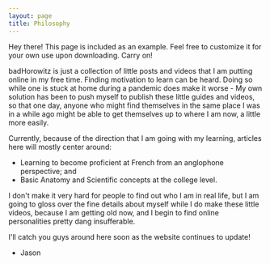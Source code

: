 ```yaml
---
layout: page
title: Philosophy
---
```


<p class="message">
  Hey there! This page is included as an example. Feel free to customize it for your own use upon downloading. Carry on!
</p>

badHorowitz is just a collection of little posts and videos that I am putting online in my free time. Finding motivation to learn can be heard. Doing so while one is stuck at home during a pandemic does make it worse - My own solution has been to push myself to publish these little guides and videos, so that one day, anyone who might find themselves in the same place I was in a while ago might be able to get themselves up to where I am now, a little more easily.

Currently, because of the direction that I am going with my learning, articles here will mostly center around:

* Learning to become proficient at French from an anglophone perspective; and
* Basic Anatomy and Scientific concepts at the college level.

I don't make it very hard for people to find out who I am in real life, but I am going to gloss over the fine details about myself while I do make these little videos, because I am getting old now, and I begin to find online personalities pretty dang insufferable.

I'll catch you guys around here soon as the website continues to update!


- Jason
